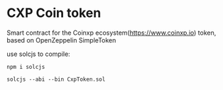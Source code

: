 # CXP Coin token

Smart contract for the Coinxp ecosystem(https://www.coinxp.io) token, based on OpenZeppelin SimpleToken

use solcjs to compile:

    npm i solcjs
    
    solcjs --abi --bin CxpToken.sol